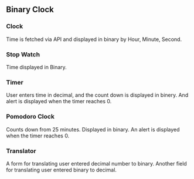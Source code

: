 ## Binary Clock

### Clock

Time is fetched via API and displayed in binary by Hour, Minute, Second.

### Stop Watch

Time displayed in Binary.

### Timer

User enters time in decimal, and the count down is displayed in binery.  And alert is displayed when the timer reaches 0.

### Pomodoro Clock

Counts down from 25 minutes.  Displayed in binary.  An alert is displayed when the timer reaches 0.

### Translator

A form for translating user entered decimal number to binary.  Another field for translating user entered binary to decimal.